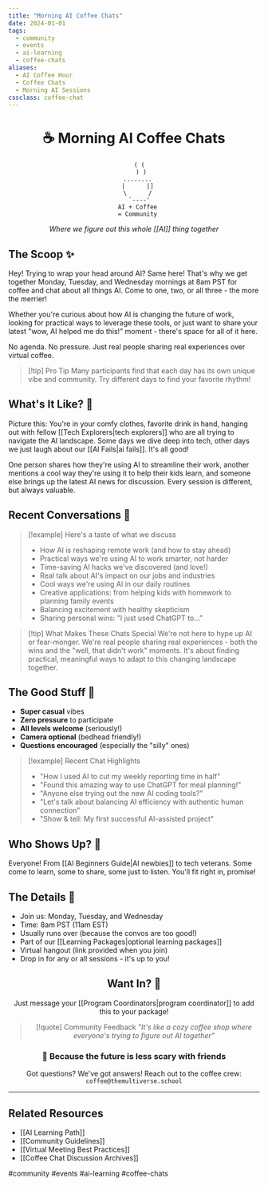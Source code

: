 ```yaml
---
title: "Morning AI Coffee Chats"
date: 2024-01-01
tags: 
  - community
  - events
  - ai-learning
  - coffee-chats
aliases:
  - AI Coffee Hour
  - Coffee Chats
  - Morning AI Sessions
cssclass: coffee-chat
---
```


<div align="center">

# ☕️ Morning AI Coffee Chats

```ascii
   ( (
    ) )
  ........
  |      |]
  \      /
   `----'
  AI + Coffee
  = Community
```

*Where we figure out this whole [[AI]] thing together*
</div>

## The Scoop ✨

Hey! Trying to wrap your head around AI? Same here! That's why we get together Monday, Tuesday, and Wednesday mornings at 8am PST for coffee and chat about all things AI. Come to one, two, or all three - the more the merrier!

Whether you're curious about how AI is changing the future of work, looking for practical ways to leverage these tools, or just want to share your latest "wow, AI helped me do this!" moment - there's space for all of it here.

No agenda. No pressure. Just real people sharing real experiences over virtual coffee.

> [!tip] Pro Tip
> Many participants find that each day has its own unique vibe and community. Try different days to find your favorite rhythm!

## What's It Like? 🌟

Picture this: You're in your comfy clothes, favorite drink in hand, hanging out with fellow [[Tech Explorers|tech explorers]] who are all trying to navigate the AI landscape. Some days we dive deep into tech, other days we just laugh about our [[AI Fails|ai fails]]. It's all good!

One person shares how they're using AI to streamline their work, another mentions a cool way they're using it to help their kids learn, and someone else brings up the latest AI news for discussion. Every session is different, but always valuable.

## Recent Conversations 💭
> [!example] Here's a taste of what we discuss
> - How AI is reshaping remote work (and how to stay ahead)
> - Practical ways we're using AI to work smarter, not harder
> - Time-saving AI hacks we've discovered (and love!)
> - Real talk about AI's impact on our jobs and industries
> - Cool ways we're using AI in our daily routines
> - Creative applications: from helping kids with homework to planning family events
> - Balancing excitement with healthy skepticism
> - Sharing personal wins: "I just used ChatGPT to..."

> [!tip] What Makes These Chats Special
> We're not here to hype up AI or fear-monger. We're real people sharing real experiences - both the wins and the "well, that didn't work" moments. It's about finding practical, meaningful ways to adapt to this changing landscape together.

## The Good Stuff 💫
- **Super casual** vibes
- **Zero pressure** to participate
- **All levels welcome** (seriously!)
- **Camera optional** (bedhead friendly!)
- **Questions encouraged** (especially the "silly" ones)

> [!example] Recent Chat Highlights
> - "How I used AI to cut my weekly reporting time in half"
> - "Found this amazing way to use ChatGPT for meal planning!"
> - "Anyone else trying out the new AI coding tools?"
> - "Let's talk about balancing AI efficiency with authentic human connection"
> - "Show & tell: My first successful AI-assisted project"

## Who Shows Up? 🤗
Everyone! From [[AI Beginners Guide|AI newbies]] to tech veterans. Some come to learn, some to share, some just to listen. You'll fit right in, promise!

## The Details 📝
- Join us: Monday, Tuesday, and Wednesday
- Time: 8am PST (11am EST)
- Usually runs over (because the convos are too good!)
- Part of our [[Learning Packages|optional learning packages]]
- Virtual hangout (link provided when you join)
- Drop in for any or all sessions - it's up to you!

<div align="center">

## Want In? 🚀

Just message your [[Program Coordinators|program coordinator]] to add this to your package!

> [!quote] Community Feedback
> *"It's like a cozy coffee shop where everyone's trying to figure out AI together"*

<h3>💝 Because the future is less scary with friends</h3>

Got questions? We've got answers! Reach out to the coffee crew: `coffee@themultiverse.school`
</div>

---
## Related Resources
- [[AI Learning Path]]
- [[Community Guidelines]]
- [[Virtual Meeting Best Practices]]
- [[Coffee Chat Discussion Archives]]

#community #events #ai-learning #coffee-chats
